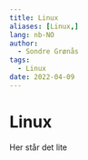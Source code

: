 ```yaml
---
title: Linux
aliases: [Linux,]
lang: nb-NO
author:
  - Sondre Grønås
tags:
  - Linux
date: 2022-04-09
---
```

# Linux
Her står det lite